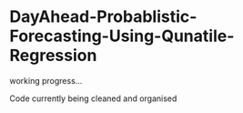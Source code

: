 # DayAhead-Probablistic-Forecasting-Using-Qunatile-Regression

working progress...

Code currently being cleaned and organised
